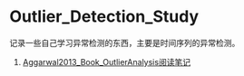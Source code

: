 # Outlier_Detection_Study

记录一些自己学习异常检测的东西，主要是时间序列的异常检测。

1. [Aggarwal2013_Book_OutlierAnalysis阅读笔记](./notes/异常值检测-Part1_Outlier_Analysis.md)